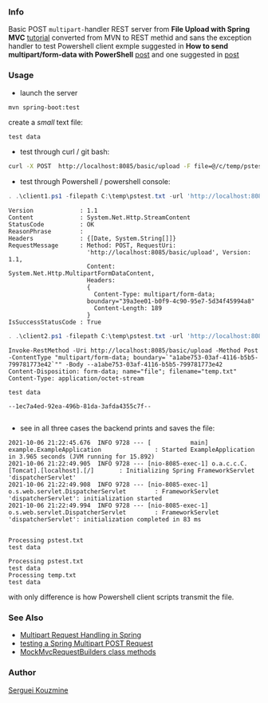 ### Info

Basic POST `multipart-`handler REST server from __File Upload with Spring MVC__  [tutorial](https://www.baeldung.com/spring-file-upload) converted from MVN to REST methid and sans the exception handler to test Powershell client exmple suggested in __How to send multipart/form-data with PowerShell__ [post](https://newbedev.com/how-to-send-multipart-form-data-with-powershell-invoke-restmethod)
 and one suggested in [post](https://stackoverflow.com/questions/36268925/powershell-invoke-restmethod-multipart-form-data)

### Usage

* launch the server
```sh
mvn spring-boot:test
```

create a *small*  text file:
```text
test data
```

* test through curl / git bash:

```sh
curl -X POST  http://localhost:8085/basic/upload -F file=@/c/temp/pstest.log
```

* test through Powershell / powershell console:
```powershell
. .\client1.ps1 -filepath C:\temp\pstest.txt -url 'http://localhost:8085/basic/upload'
```
```text
Version             : 1.1
Content             : System.Net.Http.StreamContent
StatusCode          : OK
ReasonPhrase        :
Headers             : {[Date, System.String[]]}
RequestMessage      : Method: POST, RequestUri:
                      'http://localhost:8085/basic/upload', Version: 1.1,
                      Content: System.Net.Http.MultipartFormDataContent,
                      Headers:
                      {
                        Content-Type: multipart/form-data;
                      boundary="39a3ee01-b0f9-4c90-95e7-5d34f45994a8"
                        Content-Length: 189
                      }
IsSuccessStatusCode : True
```
```powershell
. .\client2.ps1 -filepath C:\temp\pstest.txt -url 'http://localhost:8085/basic/upload'
```
```text
Invoke-RestMethod -Uri http://localhost:8085/basic/upload -Method Post -ContentType "multipart/form-data; boundary=`"a1abe753-03af-4116-b5b5-799781773e42`"" -Body --a1abe753-03af-4116-b5b5-799781773e42
Content-Disposition: form-data; name="file"; filename="temp.txt"
Content-Type: application/octet-stream

test data

--1ec7a4ed-92ea-496b-81da-3afda4355c7f--


```


* see in all three cases the backend prints and saves the file:
```text
2021-10-06 21:22:45.676  INFO 9728 --- [           main] example.ExampleApplication               : Started ExampleApplication in 3.965 seconds (JVM running for 15.892)
2021-10-06 21:22:49.905  INFO 9728 --- [nio-8085-exec-1] o.a.c.c.C.[Tomcat].[localhost].[/]       : Initializing Spring FrameworkServlet 'dispatcherServlet'
2021-10-06 21:22:49.908  INFO 9728 --- [nio-8085-exec-1] o.s.web.servlet.DispatcherServlet        : FrameworkServlet 'dispatcherServlet': initialization started
2021-10-06 21:22:49.994  INFO 9728 --- [nio-8085-exec-1] o.s.web.servlet.DispatcherServlet        : FrameworkServlet 'dispatcherServlet': initialization completed in 83 ms


Processing pstest.txt
test data

Processing pstest.txt
test data
Processing temp.txt
test data
```

with only difference is how Powershell client scripts transmit the file.

### See Also

  * [Multipart Request Handling in Spring](https://www.baeldung.com/sprint-boot-multipart-requests)
  * [testing a Spring Multipart POST Request](https://www.baeldung.com/spring-multipart-post-request-test)
  * [MockMvcRequestBuilders class methods](https://docs.spring.io/spring-framework/docs/current/javadoc-api/org/springframework/test/web/servlet/request/MockMvcRequestBuilders.html)

### Author
[Serguei Kouzmine](kouzmine_serguei@yahoo.com)
